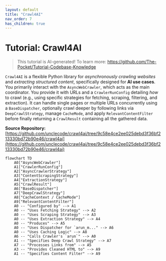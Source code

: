```yaml
---
layout: default
title: "Crawl4AI"
nav_order: 7
has_children: true
---
```


# Tutorial: Crawl4AI

> This tutorial is AI-generated! To learn more: https://github.com/The-Pocket/Tutorial-Codebase-Knowledge

`Crawl4AI` is a flexible Python library for *asynchronously crawling websites* and *extracting structured content*, specifically designed for **AI use cases**.
You primarily interact with the `AsyncWebCrawler`, which acts as the main coordinator. You provide it with URLs and a `CrawlerRunConfig` detailing *how* to crawl (e.g., using specific strategies for fetching, scraping, filtering, and extraction).
It can handle single pages or multiple URLs concurrently using a `BaseDispatcher`, optionally crawl deeper by following links via `DeepCrawlStrategy`, manage `CacheMode`, and apply `RelevantContentFilter` before finally returning a `CrawlResult` containing all the gathered data.


**Source Repository:** [https://github.com/unclecode/crawl4ai/tree/9c58e4ce2ee025debd3f36bf213330bd72b90e46/crawl4ai](https://github.com/unclecode/crawl4ai/tree/9c58e4ce2ee025debd3f36bf213330bd72b90e46/crawl4ai)

```mermaid
flowchart TD
    A0["AsyncWebCrawler"]
    A1["CrawlerRunConfig"]
    A2["AsyncCrawlerStrategy"]
    A3["ContentScrapingStrategy"]
    A4["ExtractionStrategy"]
    A5["CrawlResult"]
    A6["BaseDispatcher"]
    A7["DeepCrawlStrategy"]
    A8["CacheContext / CacheMode"]
    A9["RelevantContentFilter"]
    A0 -- "Configured by" --> A1
    A0 -- "Uses Fetching Strategy" --> A2
    A0 -- "Uses Scraping Strategy" --> A3
    A0 -- "Uses Extraction Strategy" --> A4
    A0 -- "Produces" --> A5
    A0 -- "Uses Dispatcher for `arun_m..." --> A6
    A0 -- "Uses Caching Logic" --> A8
    A6 -- "Calls Crawler's `arun`" --> A0
    A1 -- "Specifies Deep Crawl Strategy" --> A7
    A7 -- "Processes Links from" --> A5
    A3 -- "Provides Cleaned HTML to" --> A9
    A1 -- "Specifies Content Filter" --> A9
```